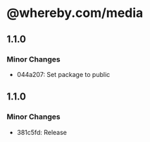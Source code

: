 # @whereby.com/media

## 1.1.0

### Minor Changes

- 044a207: Set package to public

## 1.1.0

### Minor Changes

- 381c5fd: Release
